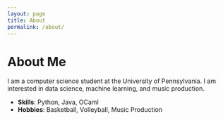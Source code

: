 ```yaml
---
layout: page
title: About
permalink: /about/
---
```


# About Me

I am a computer science student at the University of Pennsylvania. I am interested in data science, machine learning, and music production.

- **Skills**: Python, Java, OCaml
- **Hobbies**: Basketball, Volleyball, Music Production